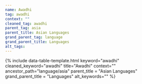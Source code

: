 ```yaml
---
name: Awadhi
tag: awadhi
context: ""
cleaned_tag: awadhi
parent_tag: asia
parent_title: Asian Languages
grand_parent_tag: language
grand_parent_title: Languages
alt_tags: 
---
```


{% include data-table-template.html 
  keyword="awadhi" 
  cleaned_keyword="awadhi" 
  title="Awadhi"
  context=""
  ancestor_path="language/asia" 
  parent_title = "Asian Languages"
  grand_parent_title = "Languages"
  alt_keywords=""
%}


